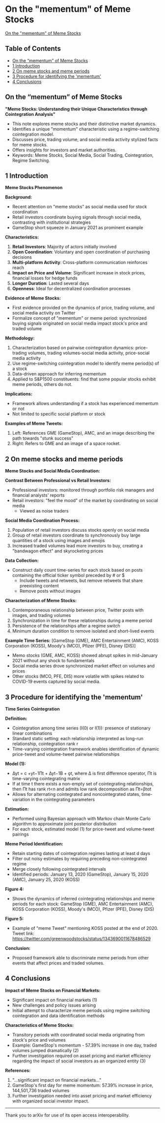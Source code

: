 # On the "mementum" of Meme Stocks

[On the "mementum" of Meme Stocks](https://arxiv.org/abs/2106.03691)

## Table of Contents
- [On the “mementum” of Meme Stocks](#on-the-mementum-of-meme-stocks)
- [1 Introduction](#1-introduction)
- [2 On meme stocks and meme periods](#2-on-meme-stocks-and-meme-periods)
- [3 Procedure for identifying the 'mementum'](#3-procedure-for-identifying-the-mementum)
- [4 Conclusions](#4-conclusions)

## On the “mementum” of Meme Stocks

**"Meme Stocks: Understanding their Unique Characteristics through Cointegration Analysis"**

* This note explores meme stocks and their distinctive market dynamics.
* Identifies a unique "momentum" characteristic using a regime-switching cointegration model.
* Discusses price, trading volume, and social media activity stylized facts for meme stocks.
* Offers insights for investors and market authorities.
* Keywords: Meme Stocks, Social Media, Social Trading, Cointegration, Regime Switching.


## 1 Introduction

**Meme Stocks Phenomenon**

**Background:**
- Recent attention on "meme stocks" as social media used for stock coordination
- Retail investors coordinate buying signals through social media, contrasting with institutional strategies
- GameStop short squeeze in January 2021 as prominent example

**Characteristics:**
1. **Retail Investors**: Majority of actors initially involved
2. **Open Coordination**: Voluntary and open coordination of purchasing decisions
3. **Multi-platform Activity**: Cross-platform communication reinforces reach
4. **Impact on Price and Volume**: Significant increase in stock prices, financial losses for hedge funds
5. **Longer Duration**: Lasted several days
6. **Openness**: Ideal for decentralized coordination processes

**Evidence of Meme Stocks:**
- First evidence provided on the dynamics of price, trading volume, and social media activity on Twitter
- Formalize concept of "mementum" or meme period: synchronized buying signals originated on social media impact stock's price and traded volume

**Methodology:**
1. Characterization based on pairwise cointegration dynamics: price-trading volumes, trading volumes-social media activity, price-social media activity
2. Use regime-switching cointegration model to identify meme period(s) of a stock
3. Data-driven approach for inferring mementum
4. Applied to S&P1500 constituents: find that some popular stocks exhibit meme periods, others do not.

**Implications:**
- Framework allows understanding if a stock has experienced mementum or not
- Not limited to specific social platform or stock

**Examples of Meme Tweets:**
1. Left: References GME (GameStop), AMC, and an image describing the path towards "stunk success"
2. Right: Refers to GME and an image of a space rocket.


## 2 On meme stocks and meme periods

**Meme Stocks and Social Media Coordination:**

**Contrast Between Professional vs Retail Investors:**
- Professional investors: monitored through portfolio risk managers and financial analysts' reports
- Retail investors: "feel the mood" of the market by coordinating on social media
  - Viewed as noise traders

**Social Media Coordination Process:**
1. Population of retail investors discuss stocks openly on social media
2. Group of retail investors coordinate to synchronously buy large quantities of a stock using images and emojis
3. Increased traded volumes lead more investors to buy, creating a "bandwagon effect" and skyrocketing prices

**Data Collection:**
- Construct daily count time-series for each stock based on posts containing the official ticker symbol preceded by # or $
  - Include tweets and retweets, but remove retweets that share preexisting content
  - Remove posts without images

**Characterization of Meme Stocks:**
1. Contemporaneous relationship between price, Twitter posts with images, and trading volumes
2. Synchronization in time for these relationships during a meme period
3. Persistence of the relationships after a regime switch
4. Minimum duration condition to remove isolated and short-lived events

**Example Time Series:**
[GameStop (GME), AMC Entertainment (AMC), KOSS Corporation (KOSS), Moody's (MCO), Pfizer (PFE), Disney (DIS)]

- Memo stocks (GME, AMC, KOSS) showed abrupt spikes in mid-January 2021 without any shock to fundamentals
- Social media series drove synchronized market effect on volumes and prices
- Other stocks (MCO, PFE, DIS) more volatile with spikes related to COVID-19 events captured by social media.


## 3 Procedure for identifying the 'mementum'

**Time Series Cointegration**

**Definition:**
- Cointegration among time series (I(0) or I(1)): presence of stationary linear combinations
- Standard static setting: each relationship interpreted as long-run relationship, cointegration rank r
- Time-varying cointegration framework enables identification of dynamic price-tweet and volume-tweet pairwise relationships

**Model (1):**
- ∆yt = c +yt−1Πt + ∆yt−1B + ǫt, where ∆ is first difference operator, Πt is time-varying cointegrating matrix
- If at time t there exists a non-empty set of cointegrating relationships, then Πt has rank rt<n and admits low rank decomposition as Πt=βtαt
- Allows for alternating cointegrated and noncointegrated states, time-variation in the cointegrating parameters

**Estimation:**
- Performed using Bayesian approach with Markov chain Monte Carlo algorithm to approximate joint posterior distribution
- For each stock, estimated model (1) for price-tweet and volume-tweet pairings

**Meme Period Identification:**
- Retain starting dates of cointegration regimes lasting at least d days
- Filter out noisy estimates by requiring preceding non-cointegrated regime
- Merge closely following cointegrated intervals
- Identified periods: January 13, 2020 (GameStop), January 15, 2020 (AMC), January 25, 2020 (KOSS)

**Figure 4:**
- Shows the dynamics of inferred cointegrating relationships and meme periods for each stock: GameStop (GME), AMC Entertainment (AMC), KOSS Corporation (KOSS), Moody's (MCO), Pfizer (PFE), Disney (DIS)

**Figure 5:**
- Example of "meme Tweet" mentioning KOSS posted at the end of 2020. Tweet link: https://twitter.com/greenwoodstocks/status/1343690011678486529

**Conclusion:**
- Proposed framework able to discriminate meme periods from other events that affect prices and traded volumes.


## 4 Conclusions

**Impact of Meme Stocks on Financial Markets:**
- Significant impact on financial markets (1)
- New challenges and policy issues arising
- Initial attempt to characterize meme periods using regime switching cointegration and data identification methods

**Characteristics of Meme Stocks:**
- Transitory periods with coordinated social media originating from stock's price and volumes
- Example: GameStop's momentum - 57.39% increase in one day, traded volumes jumped dramatically (2)
- Further investigation required on asset pricing and market efficiency regarding the impact of social investors as an organized entity (3)

**References:**
1. "...significant impact on financial markets..."
2. GameStop's first day for meme momentum: 57.39% increase in price, 144,501,736 traded volumes
3. Further investigation needed into asset pricing and market efficiency with organized social investor impact.

---

Thank you to arXiv for use of its open access interoperability.
